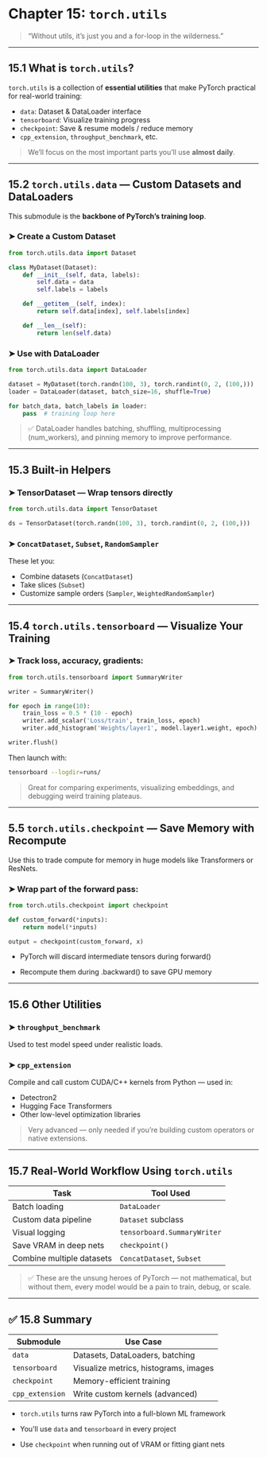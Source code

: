 # Chapter 15: `torch.utils`

> “Without utils, it’s just you and a for-loop in the wilderness.”

---

## 15.1 What is `torch.utils`?

`torch.utils` is a collection of **essential utilities** that make PyTorch practical for real-world training:

- `data`: Dataset & DataLoader interface  
- `tensorboard`: Visualize training progress  
- `checkpoint`: Save & resume models / reduce memory  
- `cpp_extension`, `throughput_benchmark`, etc.

> We’ll focus on the most important parts you’ll use **almost daily**.

---

## 15.2 `torch.utils.data` — Custom Datasets and DataLoaders

This submodule is the **backbone of PyTorch’s training loop**.

### ➤ Create a Custom Dataset

```python
from torch.utils.data import Dataset

class MyDataset(Dataset):
    def __init__(self, data, labels):
        self.data = data
        self.labels = labels

    def __getitem__(self, index):
        return self.data[index], self.labels[index]

    def __len__(self):
        return len(self.data)
```

### ➤ Use with DataLoader
```python
from torch.utils.data import DataLoader

dataset = MyDataset(torch.randn(100, 3), torch.randint(0, 2, (100,)))
loader = DataLoader(dataset, batch_size=16, shuffle=True)

for batch_data, batch_labels in loader:
    pass  # training loop here
```
> ✅ DataLoader handles batching, shuffling, multiprocessing (num_workers), and pinning memory to improve performance.

---

## 15.3 Built-in Helpers

### ➤ TensorDataset — Wrap tensors directly
```python
from torch.utils.data import TensorDataset

ds = TensorDataset(torch.randn(100, 3), torch.randint(0, 2, (100,)))
```

### ➤ `ConcatDataset`, `Subset`, `RandomSampler`
These let you:

- Combine datasets (`ConcatDataset`)
- Take slices (`Subset`)
- Customize sample orders (`Sampler`, `WeightedRandomSampler`)

---

##  15.4 `torch.utils.tensorboard` — Visualize Your Training

### ➤ Track loss, accuracy, gradients:
```python
from torch.utils.tensorboard import SummaryWriter

writer = SummaryWriter()

for epoch in range(10):
    train_loss = 0.5 * (10 - epoch)
    writer.add_scalar('Loss/train', train_loss, epoch)
    writer.add_histogram('Weights/layer1', model.layer1.weight, epoch)

writer.flush()
```
Then launch with:
```bash
tensorboard --logdir=runs/
```
> Great for comparing experiments, visualizing embeddings, and debugging weird training plateaus.

---

## 5.5 `torch.utils.checkpoint` — Save Memory with Recompute

Use this to trade compute for memory in huge models like Transformers or ResNets.

### ➤ Wrap part of the forward pass:
```python
from torch.utils.checkpoint import checkpoint

def custom_forward(*inputs):
    return model(*inputs)

output = checkpoint(custom_forward, x)
```
- PyTorch will discard intermediate tensors during forward()

- Recompute them during .backward() to save GPU memory

---

## 15.6 Other Utilities

### ➤ `throughput_benchmark`
Used to test model speed under realistic loads.

### ➤ `cpp_extension`
Compile and call custom CUDA/C++ kernels from Python — used in:
- Detectron2
- Hugging Face Transformers
- Other low-level optimization libraries

> Very advanced — only needed if you’re building custom operators or native extensions.

---

## 15.7 Real-World Workflow Using `torch.utils`
|Task	                    |Tool Used                      |
|---------------------------|-------------------------------|
|Batch loading	            |`DataLoader`                   |
|Custom data pipeline	    |`Dataset` subclass             |
|Visual logging	            |`tensorboard.SummaryWriter`    |
|Save VRAM in deep nets	    |`checkpoint()`                 |
|Combine multiple datasets	|`ConcatDataset`, `Subset`      |

> ✅ These are the unsung heroes of PyTorch — not mathematical, but without them, every model would be a pain to train, debug, or scale.

---

## ✅ 15.8 Summary

|Submodule	            |Use Case                                   |
|-----------------------|-------------------------------------------|
|`data`	                |Datasets, DataLoaders, batching            |
|`tensorboard`	        |Visualize metrics, histograms, images      |
|`checkpoint`	            |Memory-efficient training                  |
|`cpp_extension`	        |Write custom kernels (advanced)            |


- `torch.utils` turns raw PyTorch into a full-blown ML framework

- You’ll use `data` and `tensorboard` in every project

- Use `checkpoint` when running out of VRAM or fitting giant nets